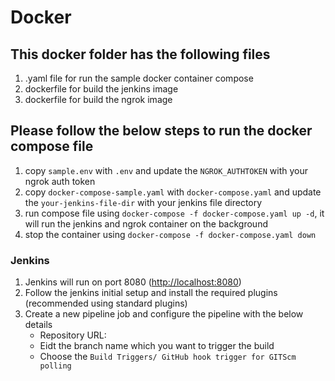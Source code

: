 # Docker

## This docker folder has the following files

1. .yaml file for run the sample docker container compose
2. dockerfile for build the jenkins image
3. dockerfile for build the ngrok image

## Please follow the below steps to run the docker compose file

1. copy `sample.env` with `.env` and update the `NGROK_AUTHTOKEN` with your ngrok auth token
2. copy `docker-compose-sample.yaml` with `docker-compose.yaml` and update the `your-jenkins-file-dir` with your jenkins file directory
3. run compose file using `docker-compose -f docker-compose.yaml up -d`, it will run the jenkins and ngrok container on the background
4. stop the container using `docker-compose -f docker-compose.yaml down`


### Jenkins

1. Jenkins will run on port 8080 (<http://localhost:8080>)
2. Follow the jenkins initial setup and install the required plugins (recommended using standard plugins)
3. Create a new pipeline job and configure the pipeline with the below details
   - Repository URL: <Your-GitHub-Repository>
   - Eidt the branch name which you want to trigger the build
   - Choose the `Build Triggers/ GitHub hook trigger for GITScm polling`
